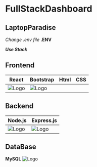 # FullStackDashboard
## LaptopParadise

_Change .env file_ 
**.ENV**

***Use Stack***
## Frontend
|**React**| **Bootstrap**| **Html**| **CSS**|
|---------|--------------|---------|---------|
|![Logo](https://www.w3schools.com/react/screenshot_myfirstreact.png"React")|![Logo](https://getbootstrap.com/docs/5.3/assets/brand/bootstrap-logo-shadow.png"Bootstrap")|


## Backend
|**Node.js**|**Express.js**|
|-----------|--------------|
| ![Logo](https://upload.wikimedia.org/wikipedia/commons/thumb/d/d9/Node.js_logo.svg/590px-Node.js_logo.svg.png"Node.js")|![Logo]( https://cdn.prod.website-files.com/6320125ace536b6ad148eca3/66502d746f57d299fe0e0c31_Image%201-Express.js.webp"Express.js")|
## DataBase
 **MySQL**
![Logo](https://upload.wikimedia.org/wikipedia/labs/8/8e/Mysql_logo.png?20080127184102"MySQL")


